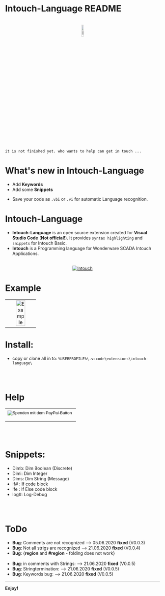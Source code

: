 # Intouch-Language README


<p align="center">
  <br />
  <a title="Intouch-Language" href="https://github.com/vitalyruhl/intouch-language"><img src="https://raw.githubusercontent.com/vitalyruhl/intouch-language/master/images/logo.png" alt="Intouch-Language Logo" width="10%" /></a>
</p>


```
it is not finished yet. who wants to help can get in touch ...
```

# What's new in Intouch-Language
- Add **Keywords**
- Add some **Snippets**

* Save your code as `.vbi` or `.vi` for automatic Language recognition. 


# Intouch-Language
- **Intouch-Language** is an open source extension created for **Visual Studio Code** (**Not official!**). It provides `syntax highlighting` and `snippets` for Intouch Basic.
- **Intouch** is a Programming language for Wonderware SCADA Intouch Applications.



<p align="center" bgcolor:=#3f3f3f>
  <br />
  <a title="Intouch" href="https://factorysoftware.de/"><img src="https://factorysoftware.de/resources/uploads/2020/02/wonderware-germany-austria-footer.png" alt="Intouch" /></a>   
</p>

# Example
<table align="center" width="100%" border="0">
  <tr>
    <td align="center" border="0">
    <a title="Intouch-Language" href="https://github.com/vitalyruhl/intouch-language"><img src="https://raw.githubusercontent.com/vitalyruhl/intouch-language/master/images/example.jpg" alt="Example" width="60%" /></a>
    </td>
  </tr>
</table>


# Install:
* copy or clone all in to: `%USERPROFILE%\.vscode\extensions\intouch-language\`




<p align="center">
  <br />
  <br />
</p>


# Help
<table align="center" width="100%" border="0" bgcolor:=#3f3f3f>
  <tr>
    <td align="center" width="100%" border="0" >
      <form action="https://www.paypal.com/cgi-bin/webscr" method="post" target="_top">
      <input type="hidden" name="cmd" value="_s-xclick" />
      <input type="hidden" name="hosted_button_id" value="Q3XSPVFAPSKMJ" />
      <input type="image" src="https://www.paypalobjects.com/de_DE/DE/i/btn/btn_donateCC_LG.gif" border="0" name="submit" title="PayPal - The safer, easier way to pay online!" alt="Spenden mit dem PayPal-Button" />
      <img alt="" border="0" src="https://www.paypal.com/de_DE/i/scr/pixel.gif" width="1" height="1" />
      </form>
    </td>
  </tr>
</table>



<p align="center">
  <br />
  <br />
</p>


# Snippets:
* Dimb: Dim Boolean (Discrete)
* Dimi: Dim Integer
* Dims: Dim String (Message)
* If# : If code block
* Ife : If Else code block
* log#: Log-Debug



<p align="center">
  <br />
  <br />
</p>


# ToDo
* **Bug**: Comments are not recognized --> 05.06.2020 **fixed** (V0.0.3)
* **Bug**: Not all strigs are recognized --> 21.06.2020 **fixed** (V0.0.4)
* **Bug**: {**region** and **#region** - folding does not work} <br /><br />
* **Bug**:  in comments with Strings: --> 21.06.2020 **fixed** (V0.0.5)
* **Bug**:  Stringtermination: --> 21.06.2020 **fixed** (V0.0.5)
* **Bug**:  Keywords bug: --> 21.06.2020 **fixed** (V0.0.5)



<!-- 
* **Bug**:  Keywords bug:<br /> <a title="Intouch-Language bug3" href="https://github.com/vitalyruhl/intouch-language"><img src="https://raw.githubusercontent.com/vitalyruhl/intouch-language/master/images/bugs/Screenshot_3.jpg" alt="Intouch-Language bug3" width="80%" /></a>
<br /> <br /><a title="Intouch-Language bug3" href="https://github.com/vitalyruhl/intouch-language"><img src="https://raw.githubusercontent.com/vitalyruhl/intouch-language/master/images/bugs/Screenshot_4.jpg" alt="Intouch-Language bug3" width="80%" /></a>
-->

-----------------------------------------------------------------------------------------------------------
<!--
## Working with Markdown

**Note:** You can author your README using Visual Studio Code.  Here are some useful editor keyboard shortcuts:

* Split the editor (`Cmd+\` on macOS or `Ctrl+\` on Windows and Linux)
* Toggle preview (`Shift+CMD+V` on macOS or `Shift+Ctrl+V` on Windows and Linux)
* Press `Ctrl+Space` (Windows, Linux) or `Cmd+Space` (macOS) to see a list of Markdown snippets

### For more information

* [Visual Studio Code's Markdown Support](http://code.visualstudio.com/docs/languages/markdown)
* [Markdown Syntax Reference](https://help.github.com/articles/markdown-basics/)
-->
**Enjoy!**

